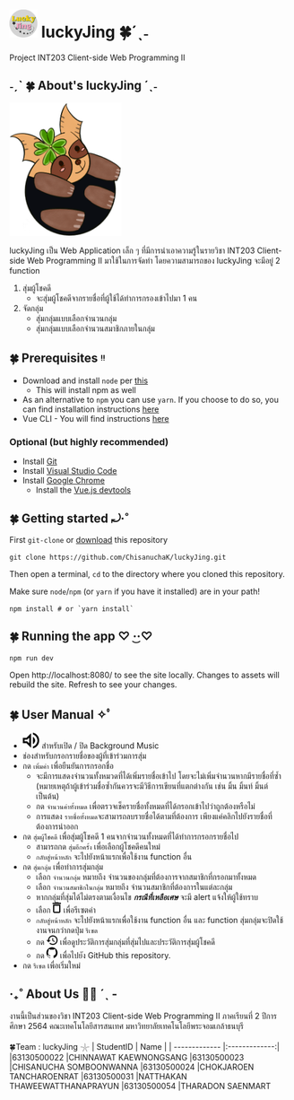 # <img src="./src/assets/img/logo.png" width="50">  luckyJing 🍀´ˎ˗
Project INT203 Client-side Web Programming II 

## ˗ˏˋ 🍀 About's luckyJing ´ˎ˗
<img src="./src/assets/img/mascot.png" width="200">

luckyJing เป็น Web Application เล็ก ๆ ที่มีการนำเอาความรู้ในรายวิชา INT203 Client-side Web Programming II มาใช้ในการจัดทำ
โดยความสามารถของ luckyJing จะมีอยู่ 2 function
1. สุ่มผู้โชคดี
    * จะสุ่มผู้โชคดีจากรายชื่อที่ผู้ใช้ได้ทำการกรองเข้าไปมา 1 คน 
2. จัดกลุ่ม
    * สุ่มกลุ่มแบบเลือกจำนวนกลุ่ม
    * สุ่มกลุ่มแบบเลือกจำนวนสมาชิกภายในกลุ่ม
    
 ## 🍀 Prerequisites ᵎᵎ 
 * Download and install `node` per [this](https://nodejs.org/en/download/)
    * This will install npm as well
 * As an alternative to `npm` you can use `yarn`. If you choose to do so, you can find installation instructions [here](https://classic.yarnpkg.com/en/)
 * Vue CLI - You will find instructions [here](https://cli.vuejs.org/)
 ### Optional (but highly recommended)
* Install [Git](https://git-scm.com/downloads)
* Install [Visual Studio Code](https://code.visualstudio.com/)
* Install [Google Chrome](https://www.google.com/chrome/index.html)
    * Install the [Vue.js devtools](https://chrome.google.com/webstore/detail/vuejs-devtools/nhdogjmejiglipccpnnnanhbledajbpd?hl=en)
   
## 🍀 Getting started ⤾·˚
First `git-clone` or [download](https://github.com/ChisanuchaK/luckyJing/tree/main) this repository
```
git clone https://github.com/ChisanuchaK/luckyJing.git
```
Then open a terminal, `cd` to the directory where you cloned this repository.

Make sure `node`/`npm` (or `yarn` if you have it installed) are in your path!
```
npm install # or `yarn install`
```
## 🍀 Running the app ♡   ·͜·♡
```
npm run dev
```
Open http://localhost:8080/ to see the site locally. Changes to assets will rebuild the site. Refresh to see your changes.

## 🍀 User Manual ✧ﾟ
* <img src="./src/assets/img/sound.png" width="30"> 
   สำหรับเปิด / ปิด Background Music 
* ช่องสำหรับกรอกรายชื่อของผู้ที่เข้าร่วมการสุ่ม
* กด `เพิ่มค่า` เพื่อยืนยันการกรอกชื่อ
  * จะมีการแสดงจำนวนทั้งหมวดที่ได้เพิ่มรายชื่อเข้าไป โดยจะไม่เพิ่มจำนวนหากมีรายชื่อที่ซ้ำ (หมายเหตุถ้าผู้เข้าร่วมชื่อซ้ำกันควรจะมีวิธีการเขียนที่แตกต่างกัน เช่น มิ้น มิ้นท์ มิ้นต์ เป็นต้น)
  * กด `จำนวนค่าทั้งหมด` เพื่อตรวจเช็ครายชื่อทั้งหมดที่ได้กรอกเข้าไปว่าถูกต้องหรือไม่
  * การแสดง `รายชื่อทั้งหมด`จะสามารถลบรายชื่อได้ตามที่ต้องการ เพียงแค่คลิกไปยังรายชื่อที่ต้องการนำออก
* กด `สุ่มผู้โชคดี` เพื่อสุ่มผู้โชคดี 1 คนจากจำนวนทั้งหมดที่ได้ทำการกรอกรายชื่อไป
  * สามารถกด `สุ่มอีกครั้ง` เพื่อเลือกผู้โชคดีคนใหม่
  * `กลับสู่หน้าหลัก` จะไปยังหน้าแรกเพื่อใช้งาน function อื่น
* กด `สุ่มกลุ่ม` เพื่อทำการสุ่มกลุ่ม
  * เลือก `จำนวนกลุ่ม` หมายถึง จำนวนของกลุ่มที่ต้องการจากสมาชิกที่กรอกมาทั้งหมด
  * เลือก `จำนวนสมาชิกในกลุ่ม` หมายถึง จำนวนสมาชิกที่ต้องการในแต่ละกลุ่ม
  * หากกลุ่มที่สุ่มได้ไม่ตรงตามเงื่อนไข ***กรณีที่เหลือเศษ*** จะมี alert แจ้งให้ผู้ใช้ทราบ
  * เลือก  <img src="./src/assets/img/deletenumberG.png" width="15">  เพื่อรีเซตค่า
  *  `กลับสู่หน้าหลัก` จะไปยังหน้าแรกเพื่อใช้งาน function อื่น และ function สุ่มกลุ่มจะปิดใช้งานจนกว่ากดปุ่ม `รีเซต`
  *  กด <img src="./src/assets/img/history.png" width="20"> เพื่อดูประวัติการสุ่มกลุ่มที่สุ่มไปและประวัติการสุ่มผู้โชคดี
  *  กด <img src="./src/assets/img/logo-gti.png" width="20"> เพื่อไปยัง GitHub this repository.
* กด `รีเซต` เพื่อเริ่มใหม่

## ‧₊˚ About Us 🖐🏻 ˊˎ -
งานนี้เป็นส่วนของวิชา INT203 Client-side Web Programming II ภาคเรียนที่ 2 ปีการศึกษา 2564 คณะเทคโนโลยีสารสนเทศ มหาวิทยาลัยเทคโนโลยีพระจอมเกล้าธนบุรี

🍀Team : luckyJing 𓇼
| StudentID     | Name     | 
| ------------- |:-------------:| 
|63130500022    |CHINNAWAT KAEWNONGSANG
|63130500023    |CHISANUCHA SOMBOONWANNA
|63130500024    |CHOKJAROEN TANCHAROENRAT
|63130500031    |NATTHAKAN THAWEEWATTHANAPRAYUN
|63130500054    |THARADON SAENMART
